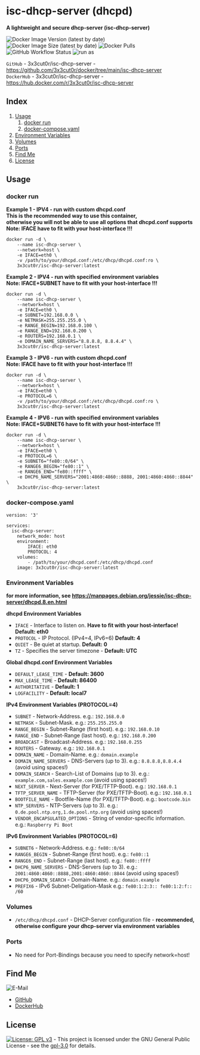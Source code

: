 # isc-dhcp-server (dhcpd)

**A lightweight and secure dhcp-server (isc-dhcp-server)**

![Docker Image Version (latest by date)](https://img.shields.io/docker/v/3x3cut0r/isc-dhcp-server)
![Docker Image Size (latest by date)](https://img.shields.io/docker/image-size/3x3cut0r/isc-dhcp-server)
![Docker Pulls](https://img.shields.io/docker/pulls/3x3cut0r/isc-dhcp-server)
![GitHub Workflow Status](https://img.shields.io/github/workflow/status/3x3cut0r/docker/build%20isc-dhcp-server)
![run as](https://img.shields.io/badge/run%20as-non--root-red)

`GitHub` - 3x3cut0r/isc-dhcp-server - https://github.com/3x3cut0r/docker/tree/main/isc-dhcp-server  
`DockerHub` - 3x3cut0r/isc-dhcp-server - https://hub.docker.com/r/3x3cut0r/isc-dhcp-server  

## Index

1. [Usage](#usage)
    1. [docker run](#dockerrun)
    2. [docker-compose.yaml](#dockercompose)
2. [Environment Variables](#environment-variables)
3. [Volumes](#volumes)
4. [Ports](#ports)
5. [Find Me](#findme)
6. [License](#license)

## Usage <a name="usage"></a>

### docker run <a name="dockerrun"></a>

**Example 1 - IPV4 - run with custom dhcpd.conf**  
**This is the recommended way to use this container,**  
**otherwise you will not be able to use all options that dhcpd.conf supports**  
**Note: IFACE have to fit with your host-interface !!!**  
```shell
docker run -d \
    --name isc-dhcp-server \
    --network=host \
    -e IFACE=eth0 \
    -v /path/to/your/dhcpd.conf:/etc/dhcp/dhcpd.conf:ro \
    3x3cut0r/isc-dhcp-server:latest
```

**Example 2 - IPV4 - run with specified environment variables**  
**Note: IFACE+SUBNET have to fit with your host-interface !!!**  
```shell
docker run -d \
    --name isc-dhcp-server \
    --network=host \
    -e IFACE=eth0 \
    -e SUBNET=192.168.0.0 \
    -e NETMASK=255.255.255.0 \
    -e RANGE_BEGIN=192.168.0.100 \
    -e RANGE_END=192.168.0.200 \
    -e ROUTERS=192.168.0.1 \
    -e DOMAIN_NAME_SERVERS="8.8.8.8, 8.8.4.4" \
    3x3cut0r/isc-dhcp-server:latest
```

**Example 3 - IPV6 - run with custom dhcpd.conf**   
**Note: IFACE have to fit with your host-interface !!!**  
```shell
docker run -d \
    --name isc-dhcp-server \
    --network=host \
    -e IFACE=eth0 \
    -e PROTOCOL=6 \
    -v /path/to/your/dhcpd.conf:/etc/dhcp/dhcpd.conf:ro \
    3x3cut0r/isc-dhcp-server:latest
```

**Example 4 - IPV6 - run with specified environment variables**  
**Note: IFACE+SUBNET6 have to fit with your host-interface !!!**  
```shell
docker run -d \
    --name isc-dhcp-server \
    --network=host \
    -e IFACE=eth0 \
    -e PROTOCOL=6 \
    -e SUBNET6="fe80::0/64" \
    -e RANGE6_BEGIN="fe80::1" \
    -e RANGE6_END="fe80::ffff" \
    -e DHCP6_NAME_SERVERS="2001:4860:4860::8888, 2001:4860:4860::8844" \
    3x3cut0r/isc-dhcp-server:latest
```

### docker-compose.yaml <a name="docker-compose"></a>

```shell
version: '3'

services:
  isc-dhcp-server:
    network_mode: host
    environment:
        IFACE: eth0
        PROTOCOL: 4
    volumes:
        - /path/to/your/dhcpd.conf:/etc/dhcp/dhcpd.conf
    image: 3x3cut0r/isc-dhcp-server:latest

```

### Environment Variables <a name="environment-variables"></a>
**for more information, see https://manpages.debian.org/jessie/isc-dhcp-server/dhcpd.8.en.html**

**dhcpd Environment Variables**  
* `IFACE` - Interface to listen on. **Have to fit with your host-interface! Default: eth0**  
* `PROTOCOL` - IP Protocol. (IPv4=4, IPv6=6) **Default: 4**  
* `QUIET` - Be quiet at startup. **Default: 0**  
* `TZ` - Specifies the server timezone - **Default: UTC**  

**Global dhcpd.conf Environment Variables**  
* `DEFAULT_LEASE_TIME` - **Default: 3600**  
* `MAX_LEASE_TIME` - **Default: 86400**  
* `AUTHORITATIVE` - **Default: 1**  
* `LOGFACILITY` - **Default: local7**  

**IPv4 Environment Variables (PROTOCOL=4)**  
* `SUBNET` - Network-Address. e.g.: `192.168.0.0`  
* `NETMASK` - Subnet-Mask. e.g.: `255.255.255.0`  
* `RANGE_BEGIN` - Subnet-Range (first host). e.g.: `192.168.0.10`  
* `RANGE_END` - Subnet-Range (last host). e.g.: `192.168.0.200`  
* `BROADCAST` - Broadcast-Address. e.g.: `192.168.0.255`  
* `ROUTERS` - Gateway. e.g.: `192.168.0.1`  
* `DOMAIN_NAME` - Domain-Name. e.g.: `domain.example`  
* `DOMAIN_NAME_SERVERS` - DNS-Servers (up to 3). e.g.: `8.8.8.8,8.8.4.4` (avoid using spaces!)  
* `DOMAIN_SEARCH` - Search-List of Domains (up to 3). e.g.: `example.com,sales.example.com` (avoid using spaces!)  
* `NEXT_SERVER` - Next-Server (for PXE/TFTP-Boot). e.g.: `192.168.0.1`  
* `TFTP_SERVER_NAME` - TFTP-Server (for PXE/TFTP-Boot). e.g.: `192.168.0.1`  
* `BOOTFILE_NAME` - Bootfile-Name (for PXE/TFTP-Boot). e.g.: `bootcode.bin`  
* `NTP_SERVERS` - NTP-Servers (up to 3). e.g.: `0.de.pool.ntp.org,1.de.pool.ntp.org` (avoid using spaces!)  
* `VENDOR_ENCAPSULATED_OPTIONS` - String of vendor-specific information. e.g.: `Raspberry Pi Boot`  

**IPv6 Environment Variables (PROTOCOL=6)**  
* `SUBNET6` - Network-Address. e.g.: `fe80::0/64`  
* `RANGE6_BEGIN` - Subnet-Range (first host). e.g.: `fe80::1`  
* `RANGE6_END` - Subnet-Range (last host). e.g.: `fe80::ffff`  
* `DHCP6_NAME_SERVERS` - DNS-Servers (up to 3). e.g.: `2001:4860:4860::8888,2001:4860:4860::8844` (avoid using spaces!)  
* `DHCP6_DOMAIN_SEARCH` - Domain-Name. e.g.: `domain.example`  
* `PREFIX6` - IPv6 Subnet-Deligation-Mask e.g.: `fe80:1:2:3:: fe80:1:2:f:: /60`   

### Volumes <a name="volumes"></a>

* `/etc/dhcp/dhcpd.conf` - DHCP-Server configuration file - **recommended, otherwise configure your dhcp-server via environment variables**  

### Ports <a name="ports"></a>

* No need for Port-Bindings because you need to specify network=host!  

## Find Me <a name="findme"></a>

![E-Mail](https://img.shields.io/badge/E--Mail-executor55%40gmx.de-red)
* [GitHub](https://github.com/3x3cut0r)
* [DockerHub](https://hub.docker.com/u/3x3cut0r)

## License <a name="license"></a>

[![License: GPL v3](https://img.shields.io/badge/License-GPLv3-blue.svg)](https://www.gnu.org/licenses/gpl-3.0) - This project is licensed under the GNU General Public License - see the [gpl-3.0](https://www.gnu.org/licenses/gpl-3.0.en.html) for details.
